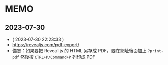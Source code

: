 # MEMO

## 2023-07-30

- ( 2023-07-30 22:23:33 )
- https://revealjs.com/pdf-export/
- 備忘：如果要把 Reveal.js 的 HTML 另存成 PDF，要在網址後面加上 `?print-pdf` 然後按 `CTRL+P/Command+P` 列印成 PDF